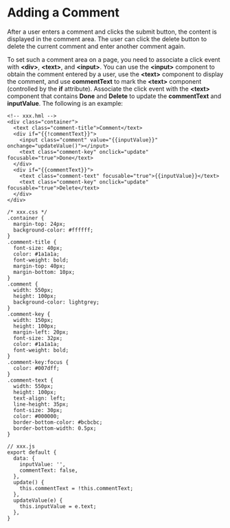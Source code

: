# Adding a Comment<a name="EN-US_TOPIC_0000001063470826"></a>

After a user enters a comment and clicks the submit button, the content is displayed in the comment area. The user can click the delete button to delete the current comment and enter another comment again.

To set such a comment area on a page, you need to associate a click event with  **<div\>**,  **<text\>**, and  **<input\>**. You can use the  **<input\>**  component to obtain the comment entered by a user, use the  **<text\>**  component to display the comment, and use  **commentText**  to mark the  **<text\>**  component \(controlled by the  **if**  attribute\). Associate the click event with the  **<text\>**  component that contains  **Done**  and  **Delete**  to update the  **commentText**  and  **inputValue**. The following is an example:

```
<!-- xxx.hml -->
<div class="container">
  <text class="comment-title">Comment</text>
  <div if="{{!commentText}}">
    <input class="comment" value="{{inputValue}}" onchange="updateValue()"></input>
    <text class="comment-key" onclick="update" focusable="true">Done</text>
  </div>
  <div if="{{commentText}}">
    <text class="comment-text" focusable="true">{{inputValue}}</text>
    <text class="comment-key" onclick="update" focusable="true">Delete</text>
  </div>
</div>
```

```
/* xxx.css */
.container {
  margin-top: 24px;
  background-color: #ffffff;
}
.comment-title {
  font-size: 40px;
  color: #1a1a1a;
  font-weight: bold;
  margin-top: 40px;
  margin-bottom: 10px;
}
.comment {
  width: 550px;
  height: 100px;
  background-color: lightgrey;
}
.comment-key {
  width: 150px;
  height: 100px;
  margin-left: 20px;
  font-size: 32px;
  color: #1a1a1a;
  font-weight: bold;
}
.comment-key:focus {
  color: #007dff;
}
.comment-text {
  width: 550px;
  height: 100px;
  text-align: left;
  line-height: 35px;
  font-size: 30px;
  color: #000000;
  border-bottom-color: #bcbcbc;
  border-bottom-width: 0.5px;
}
```

```
// xxx.js
export default {
  data: {
    inputValue: '',
    commentText: false,
  },
  update() {
    this.commentText = !this.commentText;
  },
  updateValue(e) {
    this.inputValue = e.text;
  },
}
```

